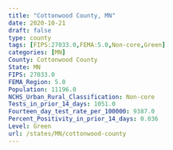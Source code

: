 ```yaml
---
title: "Cottonwood County, MN"
date: 2020-10-21
draft: false
type: county
tags: [FIPS:27033.0,FEMA:5.0,Non-core,Green]
categories: [MN]
County: Cottonwood County
State: MN
FIPS: 27033.0
FEMA_Region: 5.0
Population: 11196.0
NCHS_Urban_Rural_Classification: Non-core
Tests_in_prior_14_days: 1051.0
Fourteen_day_test_rate_per_100000: 9387.0
Percent_Positivity_in_prior_14_days: 0.036
Level: Green
url: /states/MN/cottonwood-county
---
```



